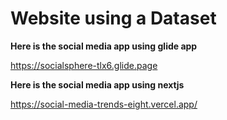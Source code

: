 # Website using a Dataset

**Here is the social media app using glide app**

https://socialsphere-tlx6.glide.page

**Here is the social media app using nextjs**

https://social-media-trends-eight.vercel.app/
